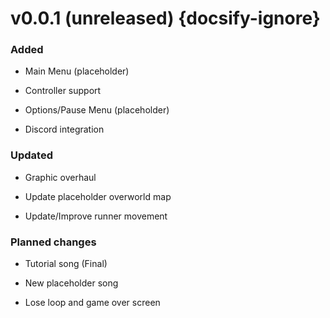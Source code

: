 # v0.0.1 (unreleased) {docsify-ignore}
### Added
- Main Menu (placeholder)

- Controller support

- Options/Pause Menu (placeholder)

- Discord integration

### Updated
- Graphic overhaul

- Update placeholder overworld map

- Update/Improve runner movement

### Planned changes
- Tutorial song (Final)

- New placeholder song

- Lose loop and game over screen

<!-- 
### Added

### Updated

### Screenshots 
-->
